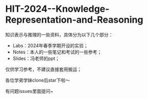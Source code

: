 # HIT-2024--Knowledge-Representation-and-Reasoning

知识表示与推理的一些资料，具体分为以下几个部分：

- Labs：2024年春季学期开设的实验；
- Notes：本人的一些笔记和考试的一些参考；
- Slides：冯老师的ppt；

仅供学习参考，不建议直接套用搬运；

各位学弟学妹clone后star下啦～

有问题issues里面提问~
